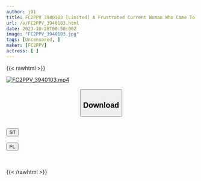 ```yaml
---
author: j91
title: FC2PPV 3940103 [Limited] A Frustrated Current Woman Who Came To Cheat On Her Boyfriend. An Innocent Young Girl Who Has Never Had Anything But Lukewarm Sex With A Toy Or A Cowgirl Position Is Ascended To Heaven With An Intense Piston That Penetrates The Extremely Narrow Pussy Of An Innocent Young Girl! I Said Yes To Creampie And Went To Bed. [cen]
url: /v/FC2PPV_3940103.html
date: 2023-10-28T00:50:00Z
image: "FC2PPV_3940103.jpg"
tags: [Uncensored, ]
maker: [FC2PPV]
actress: [ ]
---
```



{{< rawhtml >}}

<div class="video" data-videoid="AQy1mQq8Y8swVG">
    <a href="javascript:;">
        <img src="https://my.j91.asia/v/FC2PPV_3940103.jpg" width="WIDTH" height="HEIGHT" alt="FC2PPV_3940103.mp4" loading="lazy">
    </a>
</div>

<script type="text/javascript" src="https://j91.asia/asset/on-demand-st.js"></script>

<br>
  <link rel="stylesheet" href="https://j91.asia/asset/bs5.css">
  
  <center>
  <button class="btn btn-primary" type="button" data-bs-toggle="collapse" data-bs-target=".multi-collapse" aria-expanded="false" aria-controls="multiCollapseExample1 multiCollapseExample2"><h2>Download</h2></button></center>
</p>
<div class="row">
  <div class="col">
    <div class="collapse multi-collapse" id="multiCollapseExample1">
      <div class="card card-body">
	      	      <br>
<div class="buttons">  
<a href="https://streamtape.to/v/AQy1mQq8Y8swVG"><button class="btn-hover color-3"><i class="fa fa-download"></i> ST</button></a></div>
    </div>
  </div>
</div>
  <div class="col">
    <div class="collapse multi-collapse" id="multiCollapseExample2">
      <div class="card card-body">
	      <br>
<div class="buttons">
    <a href="https://filelions.online/f/8mpzp31ljqyz"><button class="btn-hover color-9"><i class="fa fa-download"></i> FL</button></a></div>
<br><br>
      </div>
    </div>
  </div>
</div>

{{< /rawhtml >}}